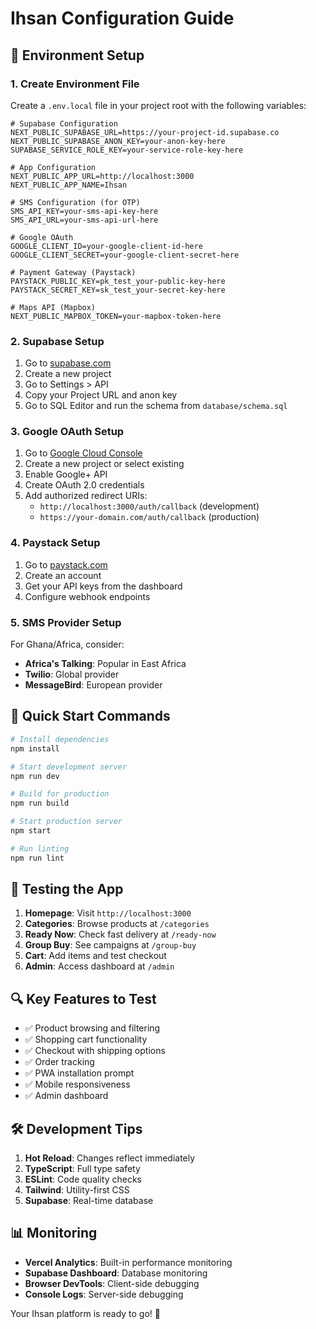 # Ihsan Configuration Guide

## 🔧 Environment Setup

### 1. Create Environment File
Create a `.env.local` file in your project root with the following variables:

```env
# Supabase Configuration
NEXT_PUBLIC_SUPABASE_URL=https://your-project-id.supabase.co
NEXT_PUBLIC_SUPABASE_ANON_KEY=your-anon-key-here
SUPABASE_SERVICE_ROLE_KEY=your-service-role-key-here

# App Configuration
NEXT_PUBLIC_APP_URL=http://localhost:3000
NEXT_PUBLIC_APP_NAME=Ihsan

# SMS Configuration (for OTP)
SMS_API_KEY=your-sms-api-key-here
SMS_API_URL=your-sms-api-url-here

# Google OAuth
GOOGLE_CLIENT_ID=your-google-client-id-here
GOOGLE_CLIENT_SECRET=your-google-client-secret-here

# Payment Gateway (Paystack)
PAYSTACK_PUBLIC_KEY=pk_test_your-public-key-here
PAYSTACK_SECRET_KEY=sk_test_your-secret-key-here

# Maps API (Mapbox)
NEXT_PUBLIC_MAPBOX_TOKEN=your-mapbox-token-here
```

### 2. Supabase Setup
1. Go to [supabase.com](https://supabase.com)
2. Create a new project
3. Go to Settings > API
4. Copy your Project URL and anon key
5. Go to SQL Editor and run the schema from `database/schema.sql`

### 3. Google OAuth Setup
1. Go to [Google Cloud Console](https://console.cloud.google.com)
2. Create a new project or select existing
3. Enable Google+ API
4. Create OAuth 2.0 credentials
5. Add authorized redirect URIs:
   - `http://localhost:3000/auth/callback` (development)
   - `https://your-domain.com/auth/callback` (production)

### 4. Paystack Setup
1. Go to [paystack.com](https://paystack.com)
2. Create an account
3. Get your API keys from the dashboard
4. Configure webhook endpoints

### 5. SMS Provider Setup
For Ghana/Africa, consider:
- **Africa's Talking**: Popular in East Africa
- **Twilio**: Global provider
- **MessageBird**: European provider

## 🚀 Quick Start Commands

```bash
# Install dependencies
npm install

# Start development server
npm run dev

# Build for production
npm run build

# Start production server
npm start

# Run linting
npm run lint
```

## 📱 Testing the App

1. **Homepage**: Visit `http://localhost:3000`
2. **Categories**: Browse products at `/categories`
3. **Ready Now**: Check fast delivery at `/ready-now`
4. **Group Buy**: See campaigns at `/group-buy`
5. **Cart**: Add items and test checkout
6. **Admin**: Access dashboard at `/admin`

## 🔍 Key Features to Test

- ✅ Product browsing and filtering
- ✅ Shopping cart functionality
- ✅ Checkout with shipping options
- ✅ Order tracking
- ✅ PWA installation prompt
- ✅ Mobile responsiveness
- ✅ Admin dashboard

## 🛠️ Development Tips

1. **Hot Reload**: Changes reflect immediately
2. **TypeScript**: Full type safety
3. **ESLint**: Code quality checks
4. **Tailwind**: Utility-first CSS
5. **Supabase**: Real-time database

## 📊 Monitoring

- **Vercel Analytics**: Built-in performance monitoring
- **Supabase Dashboard**: Database monitoring
- **Browser DevTools**: Client-side debugging
- **Console Logs**: Server-side debugging

Your Ihsan platform is ready to go! 🎉
